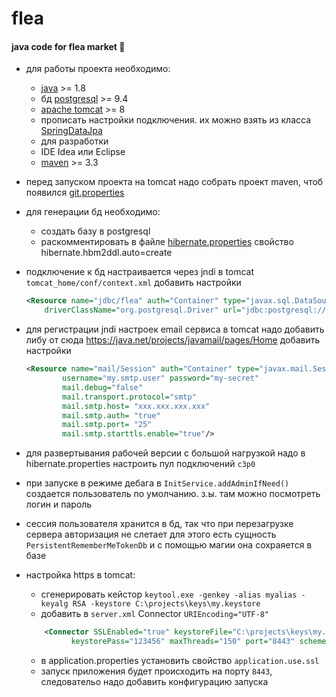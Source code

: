 # flea
#### java code for flea market :pray:

* для работы проекта необходимо:
    - [java](http://www.oracle.com/technetwork/java/javase/downloads/index.html) >= 1.8
    - бд [postgresql](http://www.postgresql.org/) >= 9.4
    - [apache tomcat](https://tomcat.apache.org/) >= 8
    - прописать настройки подключения. их можно взять из класса [SpringDataJpa](src/main/java/ru/megazlo/flea/config/SpringDataJpa.java)
    - для разработки
    - IDE Idea или Eclipse
    - [maven](https://maven.apache.org/)  >= 3.3

* перед запуском проекта на tomcat надо собрать проект maven, чтоб появился [git.properties](src/main/resources/git.properties)

* для генерации бд необходимо:
    - создать базу в postgresql
    - раскомментировать в файле [hibernate.properties](src/main/resources/hibernate.properties) свойство hibernate.hbm2ddl.auto=create

* подключение к бд настраивается через jndi в tomcat `tomcat_home/conf/context.xml`
    добавить настройки
    ```xml
    <Resource name="jdbc/flea" auth="Container" type="javax.sql.DataSource"
        driverClassName="org.postgresql.Driver" url="jdbc:postgresql://localhost:5432/flea" username="postgres" password="qwe"/>
     ```

* для регистрации jndi настроек email сервиса в tomcat надо добавить либу от сюда https://java.net/projects/javamail/pages/Home
    добавить настройки
    ```xml
    <Resource name="mail/Session" auth="Container" type="javax.mail.Session"
            username="my.smtp.user" password="my-secret"
            mail.debug="false"
            mail.transport.protocol="smtp"
            mail.smtp.host= "xxx.xxx.xxx.xxx"
            mail.smtp.auth= "true"
            mail.smtp.port= "25"
            mail.smtp.starttls.enable="true"/>
     ```

* для развертывания рабочей версии с большой нагрузкой надо в hibernate.properties настроить пул подключений `c3p0`

* при запуске в режиме дебага в `InitService.addAdminIfNeed()` создается пользователь по умолчанию. з.ы. там можно посмотреть логин и пароль

* сессия пользователя хранится в бд, так что при перезагрузке сервера авторизация не слетает
для этого есть сущность `PersistentRememberMeTokenDb` и с помощью магии она сохраяется в базе

* настройка https в tomcat:
    * сгенерировать кейстор `keytool.exe -genkey -alias myalias -keyalg RSA -keystore C:\projects\keys\my.keystore`
    * добавить в `server.xml`
    Connector `URIEncoding="UTF-8"`
    ```xml
        <Connector SSLEnabled="true" keystoreFile="C:\projects\keys\my.keystore" protocol="org.apache.coyote.http11.Http11NioProtocol"
              keystorePass="123456" maxThreads="150" port="8443" scheme="https" secure="true" sslProtocol="TLS" URIEncoding="UTF-8"/>
    ```
    * в application.properties установить свойство `application.use.ssl`
    * запуск приложения будет происходить на порту `8443`, следовательо надо добавить конфигурацию запуска

